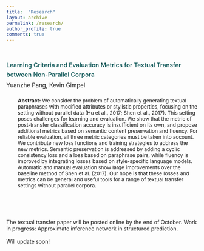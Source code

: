 ```yaml
---
title:  "Research"
layout: archive
permalink: /research/
author_profile: true
comments: true
---
```




<html>
<head>



<style>
p.xsmall {
    line-height: 1.55;
    font-size: 9.5pt;
    margin-left: 0px; 
}

p.small {
    line-height: 1.55;
    font-size: 11.5pt;
    margin-left: 0px; 
}

p.small2 {
    line-height: 2.00;
    font-size: 11.5pt;
    margin-left: 0px; 
}

p.medium {
    line-height: 1.55;
    font-size: 12.5pt;
    margin-left: 0px; 
}

p.big {
    line-height: 1.55;
}

p.noindent {
    line-height: 1.55;
    font-size: 13pt;
}


</style>
</head>


<body>




<br>

<p class="small">
<span style="font-weight:500"> <a style="font-size: 12pt; color: #004D4D"> Learning Criteria and Evaluation Metrics for Textual Transfer between Non-Parallel Corpora </a> <br> </span>
<span style="line-height:210%"> Yuanzhe Pang, Kevin Gimpel </span>

<p style="font-size:10pt; margin-left: 30px"> <b> Abstract:</b> We consider the problem of automatically generating textual paraphrases with modified attributes or stylistic properties, focusing on the setting without parallel data (Hu et al., 2017; Shen et al., 2017). This setting poses challenges for learning and evaluation. We show that the metric of post-transfer classification accuracy is insufficient on its own, and propose additional metrics based on semantic content preservation and fluency. For reliable evaluation, all three metric categories must be taken into account. We contribute new loss functions and training strategies to address the new metrics. Semantic preservation is addressed by adding a cyclic consistency loss and a loss based on paraphrase pairs, while fluency is improved by integrating losses based on style-specific language models. Automatic and manual evaluation show large improvements over the baseline method of Shen et al. (2017). Our hope is that these losses and metrics can be general and useful tools for a range of textual transfer settings without parallel corpora.
</p>




<br><br><br>





<p class="small">

The textual transfer paper will be posted online by the end of October. Work in progress: Approximate inference network in structured prediction. 
<br><br>
Will update soon!




<p>









